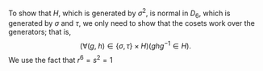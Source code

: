 
To show that $H$, which is generated by $\sigma^2$, is normal in $D_6$, which is generated by $\sigma$ and $\tau$, we only need to show that the cosets work over the generators; that is,
$$(\forall (g,\;h)\in\{\sigma,\tau\}\times H)(ghg^{-1}\in H)\text{.}$$
We use the fact that $r^6=s^2=1$